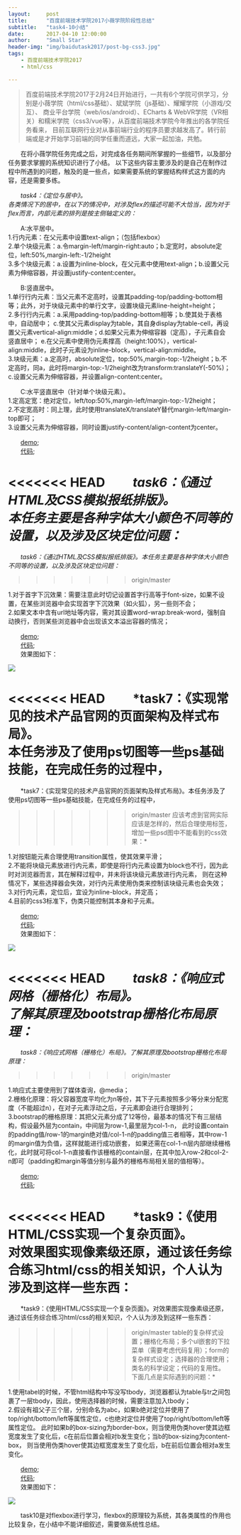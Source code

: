 ```yaml
---
layout:     post
title:      "百度前端技术学院2017小薇学院阶段性总结"
subtitle:   "task4-10小结"
date:       2017-04-10 12:00:00
author:     "Small Star"
header-img: "img/baidutask2017/post-bg-css3.jpg"
tags:
    - 百度前端技术学院2017
    - html/css

---
```


>百度前端技术学院2017于2月24日开始进行，一共有6个学院可供学习，分别是小薇学院（html/css基础）、斌斌学院（js基础）、耀耀学院（小游戏/交互）、
商业平台学院（web/ios/android）、ECharts & WebVR学院（VR相关）和糯米学院（css3/vue等），从百度前端技术学院今年推出的各学院任务看来，
目前互联网行业对从事前端行业的程序员要求越发高了。转行前端或是才开始学习前端的同学任重而道远，大家一起加油，共勉。

　　在将小薇学院任务完成之后，对完成各任务期间所掌握的一些细节，以及部分任务要求掌握的系统知识进行了小结。
以下这些内容主要涉及的是自己在制作过程中所遇到的问题，触及的是一些点，如果需要系统的掌握结构样式这方面的内容，还是需要多练。

　　*task4：《定位与居中》。<br>各类情况下的居中，在以下的情况中，对涉及flex的描述可能不大恰当，因为对于flex而言，内部元素的排列是按主侧轴定义的：*

　　A:水平居中。<br>
1.行内元素：在父元素中设置text-align；（包括flexbox）<br>
2.单个块级元素：a.令margin-left/margin-right:auto；b.定宽时，absolute定位，left:50%,margin-left:-1/2height<br>
3.多个块级元素：a.设置为inline-block，在父元素中使用text-align；b.设置父元素为伸缩容器，并设置justify-content:center。

　　B:竖直居中。<br>
1.单行行内元素：当父元素不定高时，设置其padding-top/padding-bottom相等；此外，对于块级元素中的单行文字，设置块级元素line-height=height；<br>
2.多行行内元素：a.采用padding-top/padding-bottom相等；b.使其处于表格中，自动居中；
c.使其父元素display为table，其自身display为table-cell，再设置父元素vertical-align:middle；d.如果父元素为伸缩容器（定高），子元素自会竖直居中；
e.在父元素中使用伪元素撑高（height:100%），vertical-align:middle，此时子元素设为inline-block，vertical-align:middle。<br>
3.块级元素：a.定高时，absolute定位，top:50%,margin-top:-1/2height；b.不定高时，同a，此时将margin-top:-1/2height改为transform:translateY(-50%)；
c.设置父元素为伸缩容器，并设置align-content:center。

　　C:水平竖直居中（针对单个块级元素）。<br>
1.定高定宽：绝对定位，left/top:50%,margin-left/margin-top:-1/2height；<br>
2.不定宽高时：同上理，此时使用translateX/translateY替代margin-left/margin-top即可；<br>
3.设置父元素为伸缩容器，同时设置justify-content/align-content为center。

　　[demo](http://smallstarz.com/baidutask-2017/xiaoweixueyuan/task4/task_1_4_1.html);<br>
　　[代码](https://github.com/smallstar92/baidutask-2017/tree/gh-pages/xiaoweixueyuan/task4);<br>

<<<<<<< HEAD
　　*task6：《通过HTML及CSS模拟报纸排版》。<br>本任务主要是各种字体大小颜色不同等的设置，以及涉及区块定位问题：*
=======
　　*task6：《通过HTML及CSS模拟报纸排版》。本任务主要是各种字体大小颜色不同等的设置，以及涉及区块定位问题：*
>>>>>>> origin/master

1.对于首字下沉效果：需要注意此时切记设置首字行高等于font-size，如果不设置，在某些浏览器中会实现首字下沉效果（如火狐），另一些则不会；<br>
2.如果文本中含有url地址等内容，需对其设置word-wrap:break-word，强制自动换行，否则某些浏览器中会出现该文本溢出容器的情况；<br>

　　[demo](http://smallstarz.com/baidutask-2017/xiaoweixueyuan/task6/task_1_6_1.html);<br>
　　[代码](https://github.com/smallstar92/baidutask-2017/tree/gh-pages/xiaoweixueyuan/task6);<br>
　　效果图如下：

![](/img/baidutask2017/post-xiaowei-1.png)

<<<<<<< HEAD
　　*task7：《实现常见的技术产品官网的页面架构及样式布局》。<br>本任务涉及了使用ps切图等一些ps基础技能，在完成任务的过程中，
=======
　　*task7：《实现常见的技术产品官网的页面架构及样式布局》。本任务涉及了使用ps切图等一些ps基础技能，在完成任务的过程中，
>>>>>>> origin/master
应该考虑到官网实际应该是怎样的，然后合理使用标签，增加一些psd图中不能看到的css效果：*

1.对按钮能元素合理使用transition属性，使其效果平滑；<br>
2.不能将块级元素放进行内元素，即使是将行内元素设置为block也不行，因为此时对浏览器而言，其在解释过程中，并未将该块级元素放进行内元素，
则在这种情况下，某些选择器会失效，对行内元素使用伪类来控制该块级元素也会失效；<br>
3.对行内元素，定位后，宜设为inline-block，并定高；<br>
4.目前的css3标准下，伪类只能控制其本身和子元素。

　　[demo](http://smallstarz.com/baidutask-2017/xiaoweixueyuan/task7/task_1_7_1.html);<br>
　　[代码](https://github.com/smallstar92/baidutask-2017/tree/gh-pages/xiaoweixueyuan/task7);<br>
　　效果图如下：

![](/img/baidutask2017/post-xiaowei-2.png)

<<<<<<< HEAD
　　*task8：《响应式网格（栅格化）布局》。<br>了解其原理及bootstrap栅格化布局原理：*
=======
　　*task8：《响应式网格（栅格化）布局》。了解其原理及bootstrap栅格化布局原理：*
>>>>>>> origin/master

1.响应式主要使用到了媒体查询，@media；<br>
2.栅格化原理：将父容器宽度平均化为n等份，其下子元素按照多少等分来分配宽度（不能超过n），在对子元素浮动之后，子元素即会进行合理排列；<br>
3.bootstrap的栅格原理：其把父元素分成了12等份，最基本的情况下有三层结构，假设最外层为contain，中间层为row-1,最里层为col-1-n，
此时设置contain的padding值/row-1的margin绝对值/col-1-n的padding值三者相等，其中row-1的margin值为负值，这样就能进行成功嵌套，
如果还需在col-1-n层内部继续栅格化，此时就可将col-1-n直接看作该栅格的contain层，在其中加入row-2和col-2-n即可（padding和margin等值分别与最外的栅格布局相关层的值相等）。

　　[demo](http://smallstarz.com/baidutask-2017/xiaoweixueyuan/task8/task_1_8_1.html);<br>
　　[代码](https://github.com/smallstar92/baidutask-2017/tree/gh-pages/xiaoweixueyuan/task8);<png>

<<<<<<< HEAD
　　*task9：《使用HTML/CSS实现一个复杂页面》。<br>对效果图实现像素级还原，通过该任务综合练习html/css的相关知识，个人认为涉及到这样一些东西：
=======
　　*task9：《使用HTML/CSS实现一个复杂页面》。对效果图实现像素级还原，通过该任务综合练习html/css的相关知识，个人认为涉及到这样一些东西：
>>>>>>> origin/master
table的复杂样式设置；栅格化布局；多个ul嵌套的下拉菜单（需要考虑代码复用）；form的复杂样式设定；选择器的合理使用；类名的科学设定；代码的复用性。
下面几点是实际遇到的问题：*

1.使用tabel的时候，不管html结构中写没写tbody，浏览器都认为table与tr之间包裹了一层tbody，因此，使用选择器的时候，需要注意加入tbody；<br>
2.假设有祖父子三个层，分别命名为abc，如果b绝对定位并使用了top/right/bottom/left等属性定位，c也绝对定位并使用了top/right/bottom/left等属性定位。
此时如果b的box-sizing为border-box，则当使用伪类hover使其边框宽度发生了变化后，c在前后位置会相对b发生变化；当b的box-sizing为content-box，
则当使用伪类hover使其边框宽度发生了变化后，b在前后位置会相对a发生变化。

　　[demo](http://smallstarz.com/baidutask-2017/xiaoweixueyuan/task8/task_1_9_1.html);<br>
　　[代码](https://github.com/smallstar92/baidutask-2017/tree/gh-pages/xiaoweixueyuan/task9);<br>
　　效果图如下：

![](/img/baidutask2017/post-xiaowei-3.png)

　　task10是对flexbox进行学习，flexbox的原理较为系统，其各类属性的作用也比较复杂，在小结中不能详细叙述，需要做系统性总结。

